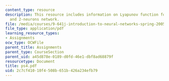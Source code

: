 ```yaml
---
content_type: resource
description: This resource includes information on Lyapunov function for the WTA network,
  and 2-neurons network.
file: /media/courses/9-641j-introduction-to-neural-networks-spring-2005/2c7cf41010f4508b651b426a234efb79_ps4.pdf
file_type: application/pdf
learning_resource_types:
- Assignments
ocw_type: OCWFile
parent_title: Assignments
parent_type: CourseSection
parent_uid: a45d878e-0189-d0fd-46e1-dbf8ad68879f
resourcetype: Document
title: ps4.pdf
uid: 2c7cf410-10f4-508b-651b-426a234efb79
---
```

